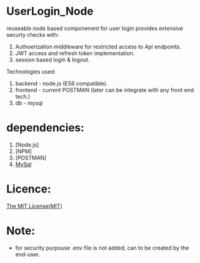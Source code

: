 # UserLogin_Node

reuseable node based componenent for user login provides extensive securty checks with:
1. Authoerization middleware for restricted access to Api endpoints.
2. JWT access and refresh token implementation.
3. session based login & logout. 


Technologies used: 

1. backend  - node.js (ES6 compatible).
2. frontend  - current POSTMAN (later can be integrate with any front end tech.)
3. db - mysql

# dependencies:

1. [Node.js]
2. [NPM]
3. [POSTMAN]
4. [MySql](https://dev.mysql.com/downloads/installer/)



# Licence:
[The MIT License(MIT)](https://gist.github.com/bharatchitara/f80e227f05bb099c0c2e63f7246d6acf)

# Note:

* for security purpouse .env file is not added, can to be created by the end-user.
